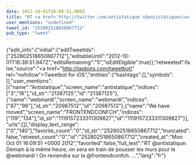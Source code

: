 ```yaml
---
date: 2012-10-01T16:09:51.000Z
title: "RT <a href='http://twitter.com/antistatique'>@antistatique</a>: Demain à la même heure, on sera en train de pousser les murs pour le <a href='http://twitter.com/webmardi'>@webmardi</a> ! On reviendra sur la <a href='http://twitter.com/frontendconfch'>@frontendconfch</a>.  ...″"
user_mentions: "undefined"
tweet_id: "252802518650867712"
pub_type: "tweet"
---
```

{"edit_info":{"initial":{"editTweetIds":["252802518650867712"],"editableUntil":"2012-10-01T16:39:51.947Z","editsRemaining":"5","isEditEligible":true}},"retweeted":false,"source":"<a href=\"http://tapbots.com/tweetbot\" rel=\"nofollow\">Tweetbot for iOS</a>","entities":{"hashtags":[],"symbols":[],"user_mentions":[{"name":"Antistatique","screen_name":"antistatique","indices":["3","16"],"id_str":"21387125","id":"21387125"},{"name":"webmardi","screen_name":"webmardi","indices":["87","96"],"id_str":"20987512","id":"20987512"},{"name":"We have moved","screen_name":"FRONTENDCONFCH","indices":["119","134"],"id_str":"1119157233311309827","id":"1119157233311309827"}],"urls":[]},"display_text_range":["0","140"],"favorite_count":"0","id_str":"252802518650867712","truncated":false,"retweet_count":"0","id":"252802518650867712","created_at":"Mon Oct 01 16:09:51 +0000 2012","favorited":false,"full_text":"RT @antistatique: Demain à la même heure, on sera en train de pousser les murs pour le @webmardi ! On reviendra sur la @frontendconfch.  ...","lang":"fr"}
